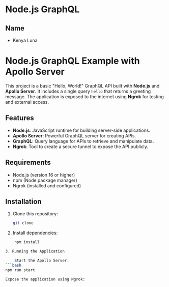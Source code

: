 # Node.js GraphQL

## Name

- Kenya Luna
# Node.js GraphQL Example with Apollo Server

This project is a basic "Hello, World!" GraphQL API built with **Node.js** and **Apollo Server**. It includes a single query `hello` that returns a greeting message. The application is exposed to the internet using **Ngrok** for testing and external access.

## Features
- **Node.js**: JavaScript runtime for building server-side applications.
- **Apollo Server**: Powerful GraphQL server for creating APIs.
- **GraphQL**: Query language for APIs to retrieve and manipulate data.
- **Ngrok**: Tool to create a secure tunnel to expose the API publicly.

## Requirements
- Node.js (version 16 or higher)
- npm (Node package manager)
- Ngrok (installed and configured)

## Installation

1. Clone this repository:
   ```bash
   git clone 

2. Install dependencies:
```bash
    npm install

3. Running the Application

    Start the Apollo Server:
```bash
npm run start

Expose the application using Ngrok: